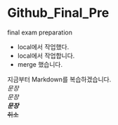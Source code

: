 # Github_Final_Pre
final exam preparation

- local에서 작업했다.
- local에서 작업합니다. 
- merge 했습니다.

지금부터 Markdown를 복습하겠습니다.  
*문장*  
_문장_  
**_문장_**  
~~취소~~  
